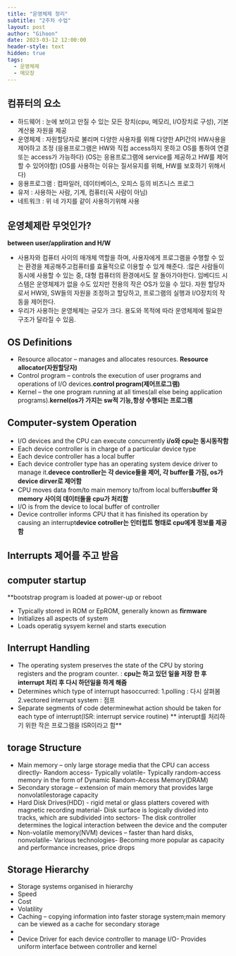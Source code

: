 ```yaml
---
title: "운영체제 정리"
subtitle: "2주차 수업"
layout: post
author: "Gihoon"
date: 2023-03-12 12:00:00
header-style: text
hidden: true
tags:
  - 운영체제
  - 메모장
---
```

## 컴퓨터의 요소
- 하드웨어 : 눈에 보이고 만질 수 있는 모든 장치(cpu, 메모리, I/O장치로 구성), 기본 계산용 자원을 제공
- 운영체제 : 자원할당자로 불리며 다양한 사용자를 위해 다양한 API간의 HW사용을 제어하고 조정
(응용프로그램은 HW와 직접 access하지 못하고 OS를 통하여 연결 또는 access가 가능하다)
(OS는 응용프로그램에 service를 제공하고 HW를 제어할 수 있어야함)
(OS를 사용하는 이유는 질서유지를 위해, HW를 보호하기 위해서다)
- 응용프로그램 : 컴파일러, 데이터베이스, 오피스 등의 비즈니스 프로그
- 유저 : 사용하는 사람, 기계, 컴퓨터(꼭 사람이 아님)
- 네트워크 : 위 네 가지를 같이 사용하기위해 사용

## 운영체제란 무엇인가? 
**between user/appliration and H/W**
- 사용자와 컴퓨터 사이의 매개체 역할을 하며, 사용자에게 프로그램을 수행할 수 있는 환경을 제공해주고컴퓨터를 효율적으로 이용할 수 있게 해준다. 
:많은 사람들이 동시에 사용할 수 있는 중, 대형 컴퓨터의 환경에서도 잘 돌아가야한다. 임베디드 시스템은 운영체제가 없을 수도 있지만 전용의 작은 OS가 있을 수 있다.
자원 할당자로서 HW와, SW들의 자원을 조정하고 할당하고, 프로그램의 실행과 I/O장치의 작동을 제어한다.
- 우리가 사용하는 운영체제는 규모가 크다. 용도와 목적에 따라 운영체제에 필요한 구조가 달라질 수 있음.

## OS Definitions
- Resource allocator – manages and allocates resources. **Resource allocator(자원할당자)**
- Control program – controls the execution of user programs and operations of I/O devices.**control program(제어프로그램)**
- Kernel – the one program running at all times(all else being application programs).**kernel(os가 가지는 sw적 기능,항상 수행되는 프로그램**

## Computer-system Operation
- I/O devices and the CPU can execute concurrently **i/o와 cpu는 동시동작함**
- Each device controller is in charge of a particular device type
- Each device controller has a local buffer
- Each device controller type has an operating system device driver to manage it.**devece controller는 각 device들을 제어, 각 buffer를 가짐, os가 device dirver로 제어함**
- CPU moves data from/to main memory to/from local buffers**buffer 와 memory 사이의 데이터들을 cpu가 처리함**
- I/O is from the device to local buffer of controller
- Device controller informs CPU that it has finished its operation by causing an interrupt**device cotroller는 인터럽트 형태로 cpu에게 정보를 제공함**

## Interrupts **제어를 주고 받음**


##  computer startup
**bootstrap program is loaded at power-up or reboot
- Typically stored in ROM or EpROM, generally known as **firmware**
- Initializes all aspects of system
- Loads operatig sysyem kernel and starts execution

## Interrupt Handling
- The operating system preserves the state of the CPU by storing registers and the program counter. : **cpu는 하고 있던 일을 저장 한 후 interrupt 처리 후 다시 하던일을 하게 해줌**
- Determines which type of interrupt hasoccurred:
1.polling : 다시 살펴봄
2.vectored interrupt system : 점프
- Separate segments of code determinewhat action should be taken for each type of interrupt(ISR: interrupt service routine) ** interupt를 처리하기 위한 작은 프로그램을 ISR이라고 함**

## torage Structure
- Main memory – only large storage media that the CPU can access directly- Random access- Typically volatile- Typically random-access memory in the form of Dynamic Random-Access   Memory(DRAM)
- Secondary storage – extension of main memory that provides large nonvolatilestorage capacity
- Hard Disk Drives(HDD) - rigid metal or glass platters covered with magnetic recording material- Disk surface is logically divided into tracks, which are subdivided into sectors- The disk controller determines the logical interaction between the device and   the computer
- Non-volatile memory(NVM) devices – faster than hard disks, nonvolatile- Various technologies- Becoming more popular as capacity and performance increases, price drops

## Storage Hierarchy
- Storage systems organised in hierarchy
- Speed
- Cost
- Volatility
- Caching – copying information into faster storage system;main memory can be viewed as a cache for secondary storage
-
- Device Driver for each device controller to manage I/O- Provides uniform interface between controller and kernel


